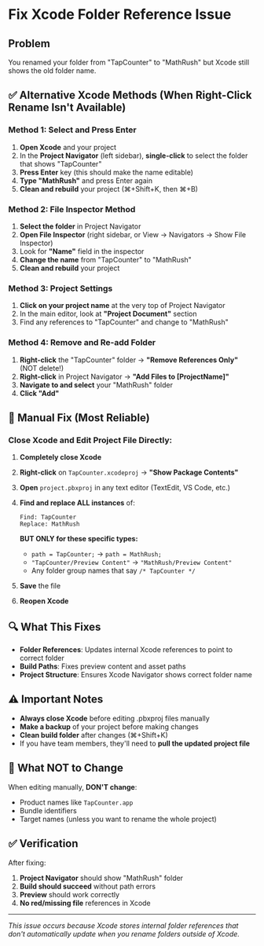 # Fix Xcode Folder Reference Issue

## Problem
You renamed your folder from "TapCounter" to "MathRush" but Xcode still shows the old folder name.

## ✅ Alternative Xcode Methods (When Right-Click Rename Isn't Available)

### Method 1: Select and Press Enter
1. **Open Xcode** and your project
2. In the **Project Navigator** (left sidebar), **single-click** to select the folder that shows "TapCounter"
3. **Press Enter** key (this should make the name editable)
4. **Type "MathRush"** and press Enter again
5. **Clean and rebuild** your project (⌘+Shift+K, then ⌘+B)

### Method 2: File Inspector Method
1. **Select the folder** in Project Navigator
2. **Open File Inspector** (right sidebar, or View → Navigators → Show File Inspector)
3. Look for **"Name"** field in the inspector
4. **Change the name** from "TapCounter" to "MathRush"
5. **Clean and rebuild** your project

### Method 3: Project Settings
1. **Click on your project name** at the very top of Project Navigator
2. In the main editor, look at **"Project Document"** section
3. Find any references to "TapCounter" and change to "MathRush"

### Method 4: Remove and Re-add Folder
1. **Right-click** the "TapCounter" folder → **"Remove References Only"** (NOT delete!)
2. **Right-click** in Project Navigator → **"Add Files to [ProjectName]"**
3. **Navigate to and select** your "MathRush" folder
4. **Click "Add"**

## 🔧 Manual Fix (Most Reliable)

### Close Xcode and Edit Project File Directly:
1. **Completely close Xcode**
2. **Right-click** on `TapCounter.xcodeproj` → **"Show Package Contents"**
3. **Open** `project.pbxproj` in any text editor (TextEdit, VS Code, etc.)
4. **Find and replace ALL instances** of:
   ```
   Find: TapCounter
   Replace: MathRush
   ```
   **BUT ONLY for these specific types:**
   - `path = TapCounter;` → `path = MathRush;`
   - `"TapCounter/Preview Content"` → `"MathRush/Preview Content"`
   - Any folder group names that say `/* TapCounter */`

5. **Save** the file
6. **Reopen Xcode**

## 🔍 What This Fixes

- **Folder References**: Updates internal Xcode references to point to correct folder
- **Build Paths**: Fixes preview content and asset paths
- **Project Structure**: Ensures Xcode Navigator shows correct folder name

## ⚠️ Important Notes

- **Always close Xcode** before editing .pbxproj files manually
- **Make a backup** of your project before making changes
- **Clean build folder** after changes (⌘+Shift+K)
- If you have team members, they'll need to **pull the updated project file**

## 🚨 What NOT to Change
When editing manually, **DON'T change**:
- Product names like `TapCounter.app`
- Bundle identifiers
- Target names (unless you want to rename the whole project)

## ✅ Verification

After fixing:
1. **Project Navigator** should show "MathRush" folder
2. **Build should succeed** without path errors
3. **Preview** should work correctly
4. **No red/missing file** references in Xcode

---

*This issue occurs because Xcode stores internal folder references that don't automatically update when you rename folders outside of Xcode.* 